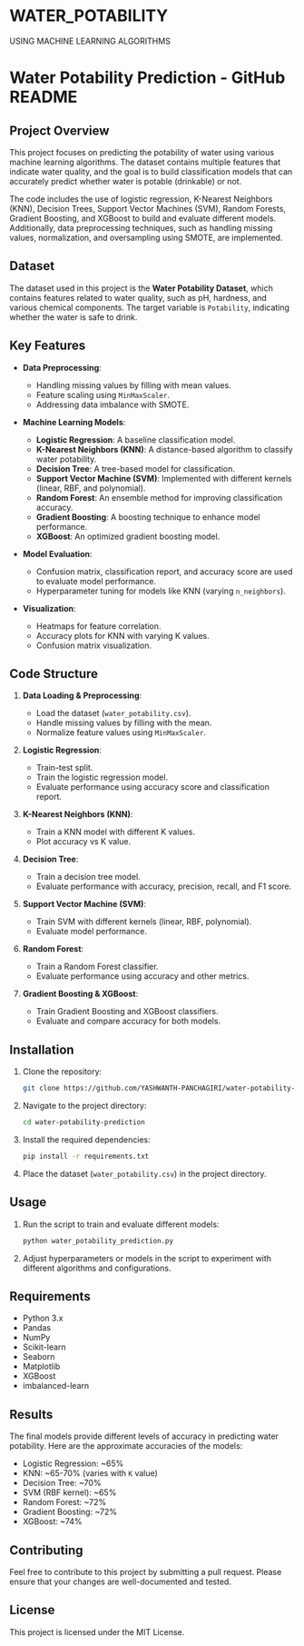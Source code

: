 # WATER_POTABILITY
USING MACHINE LEARNING ALGORITHMS


# Water Potability Prediction - GitHub README

## Project Overview
This project focuses on predicting the potability of water using various machine learning algorithms. The dataset contains multiple features that indicate water quality, and the goal is to build classification models that can accurately predict whether water is potable (drinkable) or not.

The code includes the use of logistic regression, K-Nearest Neighbors (KNN), Decision Trees, Support Vector Machines (SVM), Random Forests, Gradient Boosting, and XGBoost to build and evaluate different models. Additionally, data preprocessing techniques, such as handling missing values, normalization, and oversampling using SMOTE, are implemented.

## Dataset
The dataset used in this project is the **Water Potability Dataset**, which contains features related to water quality, such as pH, hardness, and various chemical components. The target variable is `Potability`, indicating whether the water is safe to drink.

## Key Features
- **Data Preprocessing**:
  - Handling missing values by filling with mean values.
  - Feature scaling using `MinMaxScaler`.
  - Addressing data imbalance with SMOTE.

- **Machine Learning Models**:
  - **Logistic Regression**: A baseline classification model.
  - **K-Nearest Neighbors (KNN)**: A distance-based algorithm to classify water potability.
  - **Decision Tree**: A tree-based model for classification.
  - **Support Vector Machine (SVM)**: Implemented with different kernels (linear, RBF, and polynomial).
  - **Random Forest**: An ensemble method for improving classification accuracy.
  - **Gradient Boosting**: A boosting technique to enhance model performance.
  - **XGBoost**: An optimized gradient boosting model.

- **Model Evaluation**:
  - Confusion matrix, classification report, and accuracy score are used to evaluate model performance.
  - Hyperparameter tuning for models like KNN (varying `n_neighbors`).
  
- **Visualization**:
  - Heatmaps for feature correlation.
  - Accuracy plots for KNN with varying K values.
  - Confusion matrix visualization.

## Code Structure

1. **Data Loading & Preprocessing**:
   - Load the dataset (`water_potability.csv`).
   - Handle missing values by filling with the mean.
   - Normalize feature values using `MinMaxScaler`.

2. **Logistic Regression**:
   - Train-test split.
   - Train the logistic regression model.
   - Evaluate performance using accuracy score and classification report.

3. **K-Nearest Neighbors (KNN)**:
   - Train a KNN model with different K values.
   - Plot accuracy vs K value.

4. **Decision Tree**:
   - Train a decision tree model.
   - Evaluate performance with accuracy, precision, recall, and F1 score.

5. **Support Vector Machine (SVM)**:
   - Train SVM with different kernels (linear, RBF, polynomial).
   - Evaluate model performance.

6. **Random Forest**:
   - Train a Random Forest classifier.
   - Evaluate performance using accuracy and other metrics.

7. **Gradient Boosting & XGBoost**:
   - Train Gradient Boosting and XGBoost classifiers.
   - Evaluate and compare accuracy for both models.

## Installation

1. Clone the repository:
   ```bash
   git clone https://github.com/YASHWANTH-PANCHAGIRI/water-potability-prediction.git
   ```
   
2. Navigate to the project directory:
   ```bash
   cd water-potability-prediction
   ```

3. Install the required dependencies:
   ```bash
   pip install -r requirements.txt
   ```

4. Place the dataset (`water_potability.csv`) in the project directory.

## Usage

1. Run the script to train and evaluate different models:
   ```bash
   python water_potability_prediction.py
   ```

2. Adjust hyperparameters or models in the script to experiment with different algorithms and configurations.

## Requirements
- Python 3.x
- Pandas
- NumPy
- Scikit-learn
- Seaborn
- Matplotlib
- XGBoost
- imbalanced-learn

## Results
The final models provide different levels of accuracy in predicting water potability. Here are the approximate accuracies of the models:
- Logistic Regression: ~65%
- KNN: ~65-70% (varies with `K` value)
- Decision Tree: ~70%
- SVM (RBF kernel): ~65%
- Random Forest: ~72%
- Gradient Boosting: ~72%
- XGBoost: ~74%

## Contributing
Feel free to contribute to this project by submitting a pull request. Please ensure that your changes are well-documented and tested.

## License
This project is licensed under the MIT License.

